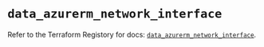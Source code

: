 # `data_azurerm_network_interface`

Refer to the Terraform Registory for docs: [`data_azurerm_network_interface`](https://www.terraform.io/docs/providers/azurerm/d/network_interface).
